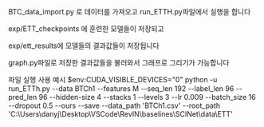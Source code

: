 
BTC_data_import.py
로 데이터를 가져오고
run_ETTH.py파일에서 실행을 합니다

exp/ETT_checkpoints 에 훈련한 모델들이 저장되고

exp/ett_results에 모델들의 결과값들이 저장됩니다

graph.py파일로 저장한 결과값들을 불러와서 그래프로 그리기가 가능합니다

파일 실행 사용 예시
$env:CUDA_VISIBLE_DEVICES="0"
python -u run_ETTh.py --data BTCh1 --features M --seq_len 192 --label_len 96 --pred_len 96 --hidden-size 4 --stacks 1 --levels 3 --lr 0.009 --batch_size 16 --dropout 0.5 --ours --save --data_path 'BTCh1.csv' --root_path 'C:\Users\danyj\Desktop\VSCode\RevIN\baselines\SCINet\data\ETT'
